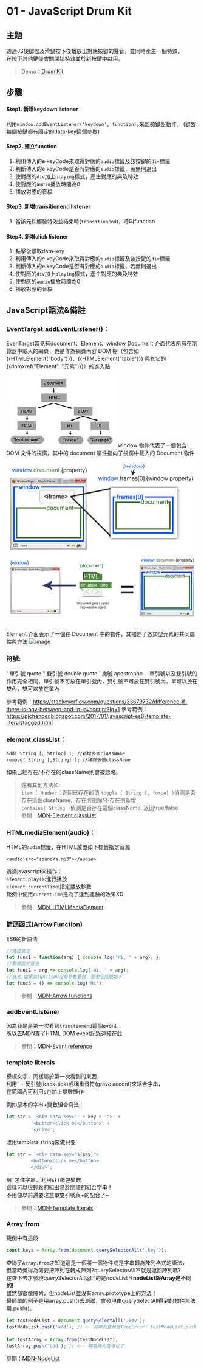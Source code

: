 # **01 - JavaScript Drum Kit**


## **主題**
透過JS使鍵盤及滑鼠按下後播放出對應按鍵的聲音，並同時產生一個特效，  
在按下其他鍵後會關閉該特效並於新按鍵中啟用。  

>Demo：[Drum Kit](https://neilworlds.com/javascript-30/01_Java-Script-Drum-Kit/index.html)

## **步驟**
#### Step1. 新增keydown listener
利用`window.addEventListener('keydown', function);`來監聽鍵盤動作。
(鍵盤每個按鍵都有固定的data-key這個參數)
#### Step2. 建立function
1. 利用傳入的e.keyCode來取得對應的`audio`標籤及該按鍵的`div`標籤
2. 判斷傳入的e.keyCode是否有對應的`audio`標籤，若無則退出
3. 使對應的`div`加上`playing`樣式，產生對應的典及特效
4. 使對應的`audio`播放時間為0
5. 播放對應的音檔
#### Step3. 新增transitionend listener
1. 當該元件觸發特效並結束時(`transitionend`)，呼叫function
#### Step4.  新增click listener 
1. 點擊後讀取data-key
2. 利用傳入的e.keyCode來取得對應的`audio`標籤及該按鍵的`div`標籤
3. 判斷傳入的e.keyCode是否有對應的`audio`標籤，若無則退出
4. 使對應的`div`加上`playing`樣式，產生對應的典及特效
5. 使對應的`audio`播放時間為0
6. 播放對應的音檔

## **JavaScript語法&備註**
### **EventTarget.addEventListener()**：
EvenTarget常見有document、Element、window
Document 介面代表所有在瀏覽器中載入的網頁，也是作為網頁內容 DOM 樹（包含如 {{HTMLElement("body")}}、{{HTMLElement("table")}} 與其它的{{domxref("Element", "元素")}}）的進入點

![image](https://github.com/des86532/javascript-30/blob/master/01_Java-Script-Drum-Kit/image/Using_the_W3C_DOM_Level_1_Core-doctree.jpg)
window 物件代表了一個包含 DOM 文件的視窗，其中的 document 屬性指向了視窗中載入的 Document 物件

![image](https://github.com/des86532/javascript-30/blob/master/01_Java-Script-Drum-Kit/image/TelSR.jpg)
![image](https://github.com/des86532/javascript-30/blob/master/01_Java-Script-Drum-Kit/image/BkAjU.jpg)


Element 介面表示了一個在 Document 中的物件，其描述了各類型元素的共同屬性與方法
![image](https://github.com/des86532/javascript-30/blob/master/drum%20kit/image/%E6%9C%AA%E5%91%BD%E5%90%8D.png)
### **符號**:
' 單引號  quote
" 雙引號  double quote
` 撇號    apostrophe　
單引號以及雙引號的作用完全相同，單引號不可放在單引號內，雙引號不可放在雙引號內，單可以放在雙內，雙可以放在單內

參考範例：https://stackoverflow.com/questions/33679732/difference-if-there-is-any-between-and-in-javascript?lq=1
參考範例：https://pjchender.blogspot.com/2017/01/javascript-es6-template-literalstagged.html
### **element.classList**：
````
add( String [, String] ); //新增多個className
remove( String [,String] ); //移除多個className
````
如果已經存在/不存在的className則會被忽略。
>還有其他方法如:  
`item ( Number )`返回已存在的值
`toggle ( String [, force] )`偵測是否存在這個className，存在則刪除/不存在則新增  
`contains( String )`偵測是否存在這個className, 返回true/false  
參閱：[MDN-Element.classList](https://developer.mozilla.org/en-US/docs/Web/API/Element/classList)

### **HTMLmediaElement(audio)**：
HTML的`audio`標籤，在HTML放置如下標籤指定音源
````
<audio src="sound/a.mp3"></audio>
````
透過javascript來操作：  
`element.play()`:進行播放  
`element.currentTime`:指定播放秒數  
範例中使用`currentTime`是為了達到連發的效果XD  
>參閱：[MDN-HTMLMediaElement](https://developer.mozilla.org/en-US/docs/Web/API/HTMLMediaElement)

### **箭頭函式(Arrow Function)**
ES6的新語法
````javascript
//傳統寫法
let func1 = function(arg) { console.log('Hi, ' + arg); };
//箭頭函式寫法
let func2 = arg => console.log('Hi, ' + arg);
//補充:如果該function沒有參數要傳，要帶空括號如下
let func3 = () => console.log('Hi');
````
>參閱：[MDN-Arrow functions](https://developer.mozilla.org/en-US/docs/Web/JavaScript/Reference/Functions/Arrow_functions)

### **addEventListener**
因為我是是第一次看到`transtionend`這個event，  
所以去MDN查了HTML DOM event記錄連結在此
>參閱：[MDN-Event reference](https://developer.mozilla.org/en-US/docs/Web/Events)


### **template literals**
模板文字，同樣屬於第一次看到的東西，  
利用`` ` `` - 反引號(back-tick)或稱重音符(grave accent)來組合字串，  
在範圍內可利用`${}`加上變數操作

例如原本的字串+變數組合寫法：
```javascript
let str = '<div data-key="' + key + '">' +
         '<button>click me</button>' +
         '</div>';
```
改用template string來做只要
```javascript
let str = `<div data-key="${key}">
         <button>click me</button>
         </div>`;
```
用`` ` ``包住字串，利用`${}`來包變數  
這樣可以很輕鬆的組出易於閱讀的組合字串！  
不用像以前還要注意單雙引號與+的配合了~
>參閱：[MDN-Template literals](https://developer.mozilla.org/en-US/docs/Web/JavaScript/Reference/Template_literals)

### **Array.from**
範例中有這段
````javascript
const keys = Array.from(document.querySelectorAll('.key'));
````
查詢了`Array.from`才知道這是一個將一個物件或是字串轉為陣列格式的語法，  
但當時覺得為何要把陣列在轉成陣列?querySelectorAll不就是返回陣列嗎?  
在查下去才發現querySelectorAll返回的是nodeList且**nodeList跟Array是不同的!**  
雖然都很像陣列，但nodeList並沒有array.prototype上的方法！  
最簡單的例子是用array.push()去測試，會發現由querySelectAll得到的物件無法用.push()。
```javascript
let testNodeList = document.querySelectAll('.key');
testNodeList.push('add'); // <--非陣列會報錯TypeError: testNodeList.push is not a function

let testArray = Array.from(testNodeList);
testArray.push('add'); // <-- 轉為陣列就可以了
```
參閱：[MDN-NodeList](https://developer.mozilla.org/en-US/docs/Web/API/NodeList)
